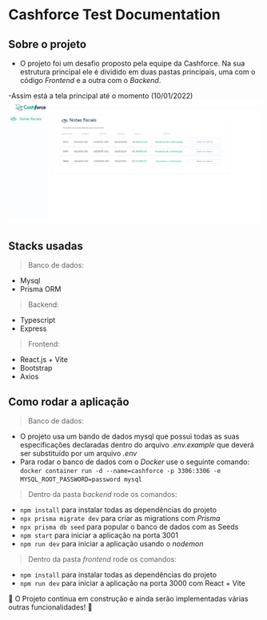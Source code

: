 # Cashforce Test Documentation

## Sobre o projeto

- O projeto foi um desafio proposto pela equipe da Cashforce. Na sua estrutura principal ele é dividido em duas pastas principais, uma com o código *Frontend* e a outra com o *Backend*.

-Assim está a tela principal até o momento (10/01/2022)
![alt-text](utils/frontendCashforce.png)


## Stacks usadas

> Banco de dados:
- Mysql
- Prisma ORM

> Backend:
- Typescript
- Express

> Frontend:
- React.js + Vite
- Bootstrap
- Axios

## Como rodar a aplicação

> Banco de dados:
- O projeto usa um bando de dados mysql que possui todas as suas especificações declaradas dentro do arquivo *.env.example* que deverá ser substituído por um arquivo *.env*
- Para rodar o banco de dados com o *Docker* use o seguinte comando:
    `docker container run -d --name=cashforce -p 3306:3306 -e MYSQL_ROOT_PASSWORD=password mysql`

> Dentro da pasta *backend* rode os comandos:
 - `npm install` para instalar todas as dependências do projeto
 - `npx prisma migrate dev` para criar as migrations com *Prisma*
 - `npx prisma db seed` para popular o banco de dados com as Seeds
 - `npm start` para iniciar a aplicação na porta 3001
 - `npm run dev` para iniciar a aplicação usando o *nodemon*

> Dentro da pasta *frontend* rode os comandos:
 - `npm install` para instalar todas as dependências do projeto
 - `npm run dev` para iniciar a aplicação na porta 3000 com React + Vite

🚧 O Projeto continua em construção e ainda serão implementadas várias outras funcionalidades! 🚧